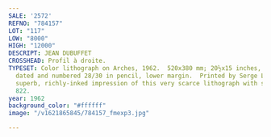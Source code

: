 ```yaml
---
SALE: '2572'
REFNO: "784157"
LOT: "117"
LOW: "8000"
HIGH: "12000"
DESCRIPT: JEAN DUBUFFET
CROSSHEAD: Profil à droite.
TYPESET: Color lithograph on Arches, 1962.  520x380 mm; 20½x15 inches, full margins.  Signed,
  dated and numbered 28/30 in pencil, lower margin.  Printed by Serge Lozingot, Paris.  A
  superb, richly-inked impression of this very scarce lithograph with strong colors.  Webel
  822.
year: 1962
background_color: "#ffffff"
image: "/v1621865845/784157_fmexp3.jpg"

---
```

